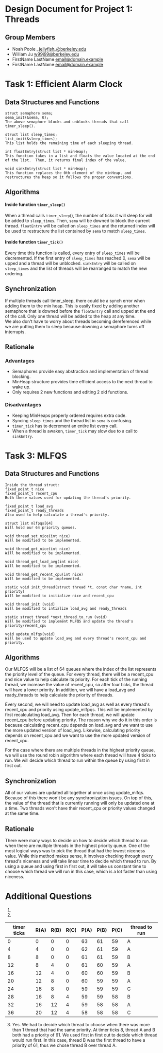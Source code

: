 Design Document for Project 1: Threads
======================================

## Group Members

* Noah Poole <_jellyfish_@berkeley.edu>
* William Ju <w99j99@berkeley.edu>
* FirstName LastName <email@domain.example>
* FirstName LastName <email@domain.example>

# Task 1: Efficient Alarm Clock

## Data Structures and Functions
```
struct semaphore sema;  
sema_init(&sema, 0);  
The above semaphore blocks and unblocks threads that call timer_sleep().  
  
struct list sleep_times;  
list_init(&sleep_times);  
This list holds the remaining time of each sleeping thread.  
  
int floatEntry(struct list * minHeap);  
This function takes in a list and floats the value located at the end of the list.  Then, it returns final index of the value.  
  
void sinkEntry(struct list * minHeap);  
This function replaces the 0th element of the minHeap, and restructures the heap so it follows the proper conventions.  
```  
## Algorithms
#### Inside function `timer_sleep()`
When a thread calls `timer_sleep`(), the number of ticks it will sleep for will be added to `sleep_times`.  Then, `sema` will be downed to block the current thread.  `floatEntry` will be called on `sleep_times` and the returned index will be used to restructure the list contained by `sema` to match `sleep_times`.  
#### Inside function `timer_tick()`
Every time this function is called, every entry of `sleep_times` will be decremented.  If the first entry of `sleep_times` has reached 0, `sema` will be upped and a thread will be unblocked.  `sinkEntry` will be called on `sleep_times` and the list of threads will be rearranged to match the new ordering.

## Synchronization
If multiple threads call timer_sleep, there could be a synch error when adding them to the min heap.  This is easily fixed by adding another semaphore that is downed before the `floatEntry` call and upped at the end of the call.  Only one thread will be added to the heap at any time.  
We also don't have to worry about threads becoming dereferenced while we are putting them to sleep because downing a semaphore turns off interrupts.

## Rationale
### Advantages
- Semaphores provide easy abstraction and implementation of thread blocking.
- MinHeap structure provides time efficient access to the next thread to wake up.
- Only requires 2 new functions and editing 2 old functions.

### Disadvantages
- Keeping MinHeaps properly ordered requires extra code.
- Syncing `sleep_times` and the thread list in `sema` is confusing.
- `timer_tick` has to decrement an entire list every call.
- When a thread is awaken, `timer_tick` may slow due to a call to `sinkEntry`.

# Task 3: MLFQS

## Data Structures and Functions
```
Inside the thread struct:
fixed_point_t nice 
fixed_point_t recent_cpu
Both these values used for updating the thread's priority.

fixed_point_t load_avg
fixed_point_t ready_threads
Also used to help calculate a thread's priority.

struct list mlfpqs[64]
Will hold our 64 priority queues.

void thread_set_nice(int nice)
Will be modified to be implemented.

void thread_get_nice(int nice)
Will be modified to be implemented.

void thread_get_load_avg(int nice)
Will be modified to be implemented.

void thread_get_recent_cpu(int nice)
Will be modified to be implemented.

static void init_thread(struct thread *t, const char *name, int priority)
Will be modified to initialize nice and recent_cpu

void thread_init (void)
Will be modified to intialize load_avg and ready_threads

static struct thread *next_thread_to_run (void)
Will be modified to implement MLFQS and update the thread's priority/recent_cpu

void update_mlfqs(void)
Will be used to update load_avg and every thread's recent_cpu and priority.
```

## Algorithms
Our MLFQS will be a list of 64 queues where the index of the list represents the priority level of the queue. For every thread, there will be a recent_cpu and nice value to help calculate its priority. For each tick of the running thread, we increase the value of recent_cpu, so after four ticks, the thread will have a lower priority. In addition, we will have a load_avg and ready_threads to help calculate the priority of threads.

Every second, we will need to update load_avg as well as every thread's recent_cpu and priority using update_mlfpqs. This will be implemented by first recalculating load_avg. Then for each thread, we will update recent_cpu before updating priority. The reason why we do it in this order is because calculating recent_cpu depends on load_avg and we want to use the more updated version of load_avg. Likewise, calculating priority depends on recent_cpu and we want to use the more updated version of recent_cpu.

For the case where there are multiple threads in the highest priority queue, we will use the round robin algorithm where each thread will have 4 ticks to run. We will decide which thread to run within the queue by using first in first out.

## Synchronization
All of our values are updated all together at once using update_mlfqs. Because of this there won't be any synchronization issues. On top of this, the value of the thread that is currently running will only be updated one at a time. Two threads won't have their recent_cpu or priority values changed at the same time.

## Rationale
There were many ways to decide on how to decide which thread to run when there are multiple threads in the highest priority queue. One of the most logical ways was to pick the thread that had the lowest niceness value. While this method makes sense, it involves checking through every thread's niceness and will take linear time to decide which thread to run. By using a queue and using first in first out, it will take us constant time to choose which thread we will run in this case, which is a lot faster than using niceness. 

# Additional Questions
1.
 2.
timer ticks | R(A) | R(B) | R(C) | P(A) | P(B) | P(C) | thread to run
------------|------|------|------|------|------|------|--------------
 0          |   0  |   0  |  0   |   63 |   61 |   59 |A
 4          |   4  |   0  |  0   |   62 |   61 |  59  |A
 8          |   8  |   0  |   0  |    61|   61 |  59  |B
12          |   8  |   4  |   0  |   61 |   60 |  59  |A
16          |   12 |   4  |   0  |   60 |  60  |  59  |B
20          |   12 |   8  |   0  |   60 |  59  |  59  |A
24          |   16 |   8  |  0   |   59 |  59  |  59  |C
28          |   16 |   8  |  4   |   59 |  59  |  58  |B
32          |   16 |  12  |  4   |   59 |  58  |  58  |A
36          |   20 |  12  |  4   |   58 |  58  |   58 |C
3. Yes. We had to decide which thread to choose when there was more than 1 thread that had the same priority. At timer ticks 8, thread A and B both had a priority of 61. We used first in first out to decide which thread would run first. In this case, thread B was the first thread to have a priority of 61, thus we chose thread B over thread A. 
